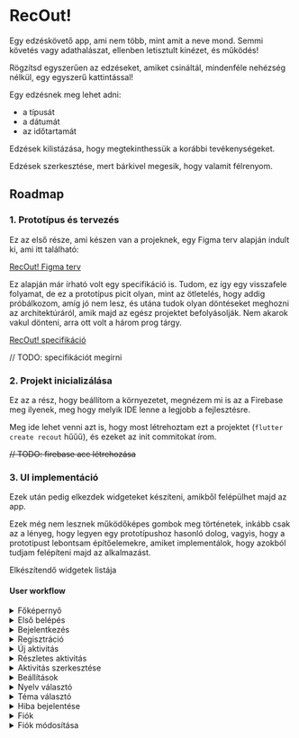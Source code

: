 # RecOut!

Egy edzéskövető app, ami nem több, mint amit a neve mond. Semmi követés vagy adathalászat, ellenben letisztult kinézet, és működés!

Rögzítsd egyszerűen az edzéseket, amiket csináltál, mindenféle nehézség nélkül, egy egyszerű kattintással!

Egy edzésnek meg lehet adni:

- a típusát
- a dátumát
- az időtartamát

Edzések kilistázása, hogy megtekinthessük a korábbi tevékenységeket.

Edzések szerkesztése, mert bárkivel megesik, hogy valamit félrenyom.

## Roadmap

### 1. Prototípus és tervezés

Ez az első része, ami készen van a projeknek, egy Figma terv alapján indult ki, ami itt található:

[RecOut! Figma terv](https://www.figma.com/proto/Bu77I6qwoL1bFLdfl4BUYQ/RecOut!?node-id=33-2&p=f&t=QMPY2sy5KQN4jBRe-0&scaling=scale-down&content-scaling=fixed&page-id=0%3A1&starting-point-node-id=33%3A2&show-proto-sidebar=1)

Ez alapján már írható volt egy specifikáció is. Tudom, ez így egy visszafele folyamat, de ez a prototípus picit olyan, mint az ötletelés, hogy addig próbálkozom, amíg jó nem lesz, és utána tudok olyan döntéseket meghozni az architektúráról, amik majd az egész projektet befolyásolják. Nem akarok vakul dönteni, arra ott volt a három prog tárgy.

[RecOut! specifikáció](https://github.com/T0liver/recout/blob/main/docs/SpecMe.md)

// TODO: specifikációt megírni

### 2. Projekt inicializálása

Ez az a rész, hogy beállítom a környezetet, megnézem mi is az a Firebase meg ilyenek, meg hogy melyik IDE lenne a legjobb a fejlesztésre.

Meg ide lehet venni azt is, hogy most létrehoztam ezt a projektet (`flutter create recout` hűűű), és ezeket az init commitokat írom.

~~// TODO: firebase acc létrehozása~~

### 3. UI implementáció

Ezek után pedig elkezdek widgeteket készíteni, amikből felépülhet majd az app.

Ezek még nem lesznek működőképes gombok meg történetek, inkább csak az a lényeg, hogy legyen egy prototípushoz hasonló dolog, vagyis, hogy a prototípust lebontsam építőelemekre, amiket implementálok, hogy azokból tudjam felépíteni majd az alkalmazást.

Elkészítendő widgetek listája

#### User workflow

<details>
	<summary>Főképernyő</summary>

- [ ] főképernyő oldal
	- [ ] felső üdv felirat
	- [ ] Edzés gyors hozzáadása panel
		- [ ] normál állapot
		- [ ] hozzáadás állapot
	- [ ] Korábbi edzések panel
		- [ ] Korábbi edzések felirat
		- [ ] Edzés elem panel
		- [ ] hirdetés panel
	- [ ] edzés hozzáadása "+" gomb

</details>

<details>
	<summary>Első belépés</summary>

- [x] első belépési oldal
	- [x] üdv szöveg panel + ikon felette
	- [x] nyelv beállítása gomb
	- [x] bejelentés gomb
	- [x] regisztráció gomb
	
</details>

<details>
	<summary>Bejelentkezés</summary>

- [x] bejelentkeztető oldal
	- [x] vissza gomb
	- [x] főcím + ikon panel
	- [x] felhasználónév beírás
	- [x] jelszó beírás
	- [x] bejelentés gomb

</details>

<details>
	<summary>Regisztráció</summary>

- [x] regisztrációs oldal
	- [x] vissza gomb
	- [x] főcím + ikon panel
	- [x] felhasználónév beírás
	- [x] e-mail cím beírás
	- [x] jelszó beírás
	- [x] regisztráció gomb

</details>

<details>
	<summary>Új aktivitás</summary>

- [ ] új aktivitás oldal
	- [ ] vissza gomb
	- [ ] főcím
    - [ ] ikon panel
    - [ ] edzés neve doboz
    - [ ] edzés időpontja választó
    - [ ] edzés időtartama választó
    - [ ] edzés helyszíne választó
    - [ ] mentés gomb

</details>

<details>
	<summary>Részletes aktivitás</summary>

- [ ] részletes aktivitás oldal
	- [ ] vissza gomb
	- [ ] ikon panel + cím
	- [ ] edzés neve
    - [ ] edzés időpontja
    - [ ] edzés időtartama
    - [ ] edzés helyszíne
	- [ ] törlés gomb
	- [ ] törlés dialógus
		- [ ] főszöveg
		- [ ] szöveg
		- [ ] igen gomb
		- [ ] nem gomb

</details>

<details>
	<summary>Aktivitás szerkesztése</summary>

- [ ] aktivitás szerkesztése oldal
	- [ ] vissza gomb
	- [ ] főcím
    - [ ] ikon panel
    - [ ] edzés neve doboz
    - [ ] edzés időpontja választó
    - [ ] edzés időtartama választó
    - [ ] edzés helyszíne választó
    - [ ] mentés gomb

</details>

<details>
	<summary>Beállítások</summary>

- [ ] beállítások oldal
	- [ ] vissza gomb
	- [ ] főcím
	- [ ] nyelv cím
	- [ ] téma módosítása cím
	- [ ] felhasználói fiók cím
	- [ ] hiba bejelentése cím
	- [ ] alsó szöveg

</details>

<details>
	<summary>Nyelv választó</summary>

- [ ] nyelv választása cím
	- [ ] vissza gomb
	- [ ] főcím
	- [ ] nyelvek listázása
	- [ ] fordítása hozzájárulás szöveg

</details>

<details>
	<summary>Téma választó</summary>

- [ ] téma választása oldal
	- [ ] vissza gomb
	- [ ] főcím
	- [ ] témák listázása
	- [ ] téma hozzáadása szöveg

</details>

<details>
	<summary>Hiba bejelentése</summary>

- [ ] hiba bejelentése oldal
	- [ ] vissza gomb
	- [ ] főcím
	- [ ] főszöveg
	- [ ] alsó szöveg

</details>

<details>
	<summary>Fiók</summary>

- [ ] fiók oldal
	- [ ] vissza gomb
	- [ ] főcím
	- [ ] fiókkép ikon
	- [ ] felhasználónév
	- [ ] vezetéknév, keresztnév
	- [ ] születési idő
	- [ ] e-mail cím
	- [ ] adatok módosítása gomb
	- [ ] fiók törlése gomb
	- [ ] fiók törlése dialógus
		- [ ] főszöveg
		- [ ] szöveg
		- [ ] igen gomb
		- [ ] nem gomb

</details>

<details>
	<summary>Fiók módosítása</summary>

- [ ] fiók módosítása oldal
	- [ ] vissza gomb
	- [ ] főcím
	- [ ] fiókkép ikon
	- [ ] felhasználónév
	- [ ] vezetéknév, keresztnév módosítása
	- [ ] születési idő módosítása
	- [ ] e-mail cím 
	- [ ] rendben gomb

</details>
